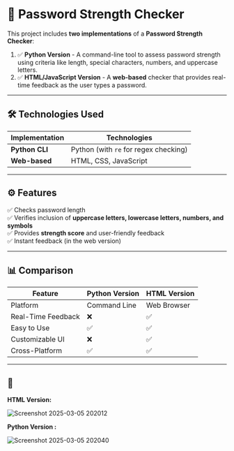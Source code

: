 # 🔐 Password Strength Checker

This project includes **two implementations** of a **Password Strength Checker**:

1. ✅ **Python Version** - A command-line tool to assess password strength using criteria like length, special characters, numbers, and uppercase letters.
2. ✅ **HTML/JavaScript Version** - A **web-based** checker that provides real-time feedback as the user types a password.

---

## 🛠️ Technologies Used

| Implementation | Technologies |
|---|---|
| **Python CLI** | Python (with `re` for regex checking) |
| **Web-based** | HTML, CSS, JavaScript |

---

## ⚙️ Features

✅ Checks password length  
✅ Verifies inclusion of **uppercase letters, lowercase letters, numbers, and symbols**  
✅ Provides **strength score** and user-friendly feedback  
✅ Instant feedback (in the web version)

---

## 📊 Comparison

| Feature | Python Version | HTML Version |
|---|---|---|
| Platform | Command Line | Web Browser |
| Real-Time Feedback | ❌ | ✅ |
| Easy to Use | ✅ | ✅ |
| Customizable UI | ❌ | ✅ |
| Cross-Platform | ✅ | ✅ |

---

## 📸 

**HTML Version:**

![Screenshot 2025-03-05 202012](https://github.com/user-attachments/assets/938f436a-5da3-4393-831d-bc40df741e51)
             


  **Python Version :**                                           

![Screenshot 2025-03-05 202040](https://github.com/user-attachments/assets/eaa9a784-c17e-48c2-aa99-267fb4381f5d)

